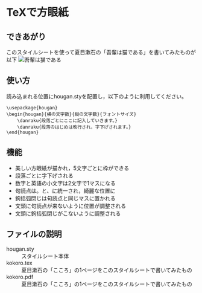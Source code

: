 # TeXで方眼紙

## できあがり
このスタイルシートを使って夏目漱石の「吾輩は猫である」を書いてみたものが以下
![吾輩は猫である](https://user-images.githubusercontent.com/16703594/43363150-ab030190-9338-11e8-817c-a5d3ccf348ee.png "吾輩は猫である")

## 使い方

読み込まれる位置にhougan.styを配置し，以下のように利用してください。

```tex:usage
\usepackage{hougan}
\begin{hougan}{横の文字数}{縦の文字数}{フォントサイズ}
    \danraku{段落ごとにここに記入していきます。}
    \danraku{段落のはじめは改行され，字下げされます。}
\end{hougan}
```

## 機能

* 美しい方眼紙が描かれ，5文字ごとに枠ができる
* 段落ごとに字下げされる
* 数字と英語の小文字は2文字で1マスになる
* 句読点は。と、に統一され，綺麗な位置に
* 鉤括弧閉じは句読点と同じマスに置かれる
* 文頭に句読点が来ないように位置が調整される
* 文頭に鉤括弧閉じがこないように調整される

## ファイルの説明

<dl>
  <dt>hougan.sty</dt>
    <dd>スタイルシート本体</dd>
  <dt>kokoro.tex</dt>
    <dd>夏目漱石の「こころ」の1ページをこのスタイルシートで書いてみたもの</dd>
  <dt>kokoro.pdf</dt>
    <dd>夏目漱石の「こころ」の1ページをこのスタイルシートで書いてみたもの</dd>
</dl> 